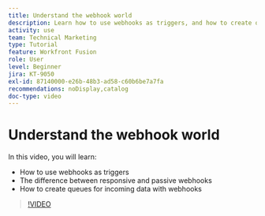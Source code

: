 ```yaml
---
title: Understand the webhook world
description: Learn how to use webhooks as triggers, and how to create queues for incoming data with webhooks, all in [!DNL Adobe Workfront Fusion].
activity: use
team: Technical Marketing
type: Tutorial
feature: Workfront Fusion
role: User
level: Beginner
jira: KT-9050
exl-id: 87140000-e26b-48b3-ad58-c60b6be7a7fa
recommendations: noDisplay,catalog
doc-type: video
---
```

# Understand the webhook world

In this video, you will learn:

* How to use webhooks as triggers
* The difference between responsive and passive webhooks
* How to create queues for incoming data with webhooks

>[!VIDEO](https://video.tv.adobe.com/v/335291/?quality=12&learn=on&enablevpops)
